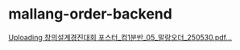 # mallang-order-backend
[Uploading 창의설계경진대회 포스터_컴1분반_05_말랑오더_250530.pdf…]()
